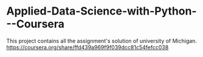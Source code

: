 # Applied-Data-Science-with-Python---Coursera
This project contains all the assignment's solution of university of Michigan. 
https://coursera.org/share/ffd439a969f9f039dcc81c54fefcc038
